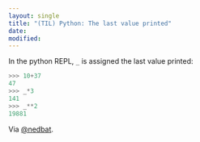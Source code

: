 ```yaml
---
layout: single
title: "(TIL) Python: The last value printed"
date:
modified:
---
```


In the python REPL, `_` is assigned the last value printed:

```python
>>> 10+37
47
>>> _*3
141
>>> _**2
19881
```

Via [@nedbat](https://twitter.com/nedbat/status/838822902933893122).
